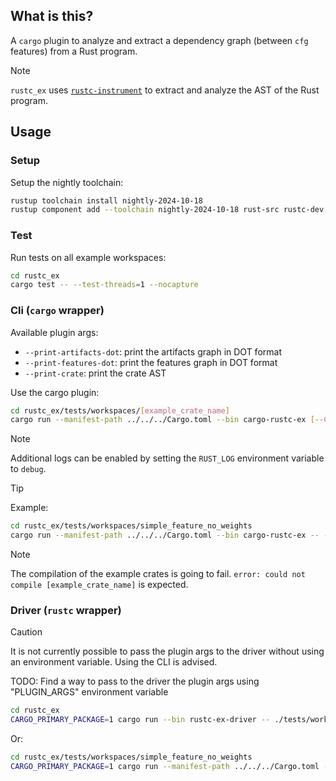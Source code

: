 ## What is this?

A `cargo` plugin to analyze and extract a dependency graph (between `cfg` features) from a Rust program.

> [!NOTE]
> `rustc_ex` uses [`rustc-instrument`](https://github.com/FedericoBruzzone/rustc-instrument) to extract and analyze the AST of the Rust program.

## Usage

### Setup

Setup the nightly toolchain:

```bash
rustup toolchain install nightly-2024-10-18
rustup component add --toolchain nightly-2024-10-18 rust-src rustc-dev llvm-tools-preview rust-analyzer clippy
```

### Test

Run tests on all example workspaces:

```bash
cd rustc_ex
cargo test -- --test-threads=1 --nocapture
```

### Cli (`cargo` wrapper)

Available plugin args:

- `--print-artifacts-dot`: print the artifacts graph in DOT format
- `--print-features-dot`: print the features graph in DOT format
- `--print-crate`: print the crate AST

Use the cargo plugin:

```bash
cd rustc_ex/tests/workspaces/[example_crate_name]
cargo run --manifest-path ../../../Cargo.toml --bin cargo-rustc-ex [--CARGO_ARG] -- [--PLUGIN_ARG]
```

> [!NOTE]
> Additional logs can be enabled by setting the `RUST_LOG` environment variable to `debug`.

> [!TIP]
> Example:
> ```bash
> cd rustc_ex/tests/workspaces/simple_feature_no_weights
> cargo run --manifest-path ../../../Cargo.toml --bin cargo-rustc-ex -- --print-features-dot
> ```

> [!NOTE]
> The compilation of the example crates is going to fail. `error: could not compile [example_crate_name]` is expected.

### Driver (`rustc` wrapper)

> [!CAUTION]
> It is not currently possible to pass the plugin args to the driver without using an environment variable. Using the CLI is advised.

TODO: Find a way to pass to the driver the plugin args using "PLUGIN_ARGS" environment variable

```bash
cd rustc_ex
CARGO_PRIMARY_PACKAGE=1 cargo run --bin rustc-ex-driver -- ./tests/workspaces/simple_feature_no_weights/src/main.rs --cfg 'feature="test"'
```

Or:

```bash
cd rustc_ex/tests/workspaces/simple_feature_no_weights
CARGO_PRIMARY_PACKAGE=1 cargo run --manifest-path ../../../Cargo.toml --bin rustc-ex-driver -- ./src/main.rs
```
